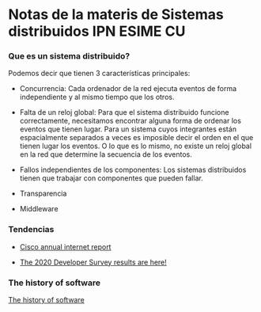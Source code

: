# Notas de la materis de Sistemas distribuidos IPN ESIME CU

### Que es un sistema distribuido?

Podemos decir que tienen 3 características principales:

* Concurrencia:
Cada ordenador de la red ejecuta eventos de forma independiente y al mismo tiempo que los otros.

* Falta de un reloj global:
Para que el sistema distribuido funcione correctamente, necesitamos encontrar alguna forma de ordenar los eventos que tienen lugar. Para un sistema cuyos integrantes están espacialmente separados a veces es imposible decir el orden en el que tienen lugar los eventos. O lo que es lo mismo, no existe un reloj global en la red que determine la secuencia de los eventos.

* Fallos independientes de los componentes:
Los sistemas distribuidos tienen que trabajar con componentes que pueden fallar.

* Transparencia

* Middleware


### Tendencias

* [Cisco annual internet report](https://www.cisco.com/c/en/us/solutions/collateral/executive-perspectives/annual-internet-report/white-paper-c11-741490.html)

* [The 2020 Developer Survey results are here!](https://stackoverflow.blog/2020/05/27/2020-stack-overflow-developer-survey-results/)

### The history of software

[The history of software](https://www.youtube.com/watch?v=OdI7Ukf-Bf4&t=593s)